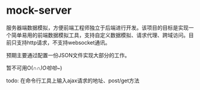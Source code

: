 # mock-server
服务器端数据模拟，方便前端工程师独立于后端进行开发。该项目的目标是实现一个简单易用的前端数据模拟工具，支持自定义数据模拟、请求代理、跨域访问。目前只支持http请求，不支持websocket通讯。

预期主要通过配置一份JSON文件实现大部分的工作。

暂不可用O(∩_∩)O哈哈~_)

todo: 在命令行工具上输入ajax请求的地址、post/get方法
